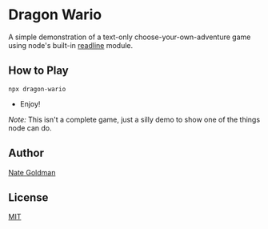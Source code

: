 # Dragon Wario

A simple demonstration of a text-only choose-your-own-adventure game using
node's built-in [readline](http://nodejs.org/api/readline.html) module.

## How to Play

```
npx dragon-wario
```

* Enjoy!

*Note:* This isn't a complete game, just a silly demo to show one of the things node can do.

## Author

[Nate Goldman](http://github.com/ngoldman)

## License

[MIT](http://ngoldman.mit-license.org/)
